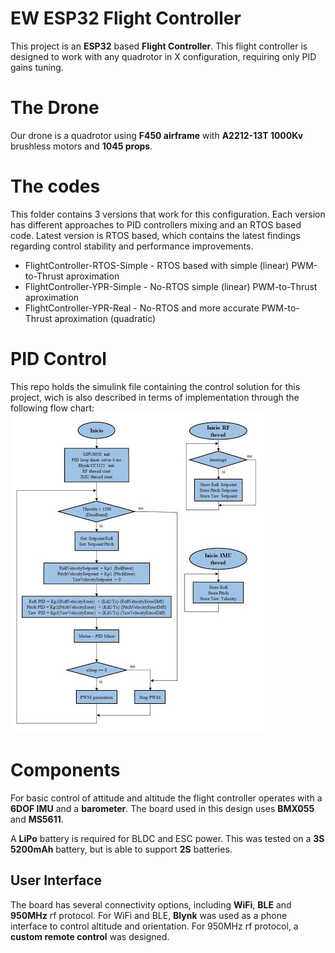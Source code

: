 # EW ESP32 Flight Controller

This project is an **ESP32** based **Flight Controller**. This flight controller is designed to work with any quadrotor in X configuration, requiring only PID gains tuning.

# The Drone
Our drone is a quadrotor using **F450 airframe** with **A2212-13T 1000Kv** brushless motors and **1045 props**.


# The codes
This folder contains 3 versions that work for this configuration. Each version has different approaches to PID controllers mixing and an RTOS based code. Latest version is RTOS based, which contains the latest findings regarding control stability and performance improvements.
- FlightController-RTOS-Simple - RTOS based with simple (linear) PWM-to-Thrust aproximation
- FlightController-YPR-Simple  - No-RTOS simple (linear) PWM-to-Thrust aproximation
- FlightController-YPR-Real  - No-RTOS and more accurate PWM-to-Thrust aproximation (quadratic)

# PID Control
This repo holds the simulink file containing the control solution for this project, wich is also described in terms of implementation through the following flow chart:  
![flow-chart](FlowDiagram-RTOS.jpg)  

# Components

For basic control of attitude and altitude the flight controller operates with a **6DOF IMU** and a **barometer**. The board used in this design uses **BMX055** and **MS5611**.

A **LiPo** battery is required for BLDC and ESC power. This was tested on a **3S 5200mAh** battery, but is able to support **2S** batteries.

## User Interface

The board has several connectivity options, including **WiFi**, **BLE** and **950MHz** rf protocol.
For WiFi and BLE, **Blynk** was used as a phone interface to control altitude and orientation.
For 950MHz rf protocol, a **custom remote control** was designed.
